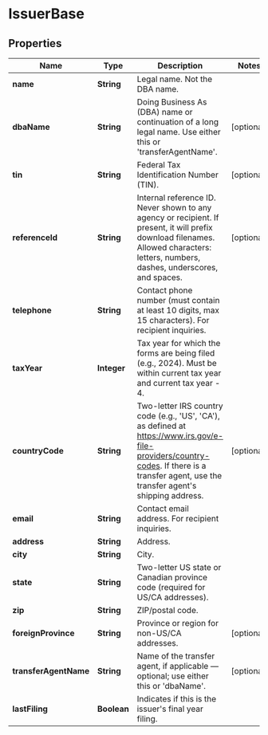 

# IssuerBase


## Properties

| Name | Type | Description | Notes |
|------------ | ------------- | ------------- | -------------|
|**name** | **String** | Legal name. Not the DBA name. |  |
|**dbaName** | **String** | Doing Business As (DBA) name or continuation of a long legal name. Use either this or &#39;transferAgentName&#39;. |  [optional] |
|**tin** | **String** | Federal Tax Identification Number (TIN). |  [optional] |
|**referenceId** | **String** | Internal reference ID. Never shown to any agency or recipient. If present, it will prefix download filenames. Allowed characters: letters, numbers, dashes, underscores, and spaces. |  [optional] |
|**telephone** | **String** | Contact phone number (must contain at least 10 digits, max 15 characters). For recipient inquiries. |  |
|**taxYear** | **Integer** | Tax year for which the forms are being filed (e.g., 2024). Must be within current tax year and current tax year - 4. |  |
|**countryCode** | **String** | Two-letter IRS country code (e.g., &#39;US&#39;, &#39;CA&#39;), as defined at https://www.irs.gov/e-file-providers/country-codes. If there is a transfer agent, use the transfer agent&#39;s shipping address. |  [optional] |
|**email** | **String** | Contact email address. For recipient inquiries. |  |
|**address** | **String** | Address. |  |
|**city** | **String** | City. |  |
|**state** | **String** | Two-letter US state or Canadian province code (required for US/CA addresses). |  |
|**zip** | **String** | ZIP/postal code. |  |
|**foreignProvince** | **String** | Province or region for non-US/CA addresses. |  [optional] |
|**transferAgentName** | **String** | Name of the transfer agent, if applicable — optional; use either this or &#39;dbaName&#39;. |  [optional] |
|**lastFiling** | **Boolean** | Indicates if this is the issuer&#39;s final year filing. |  |



